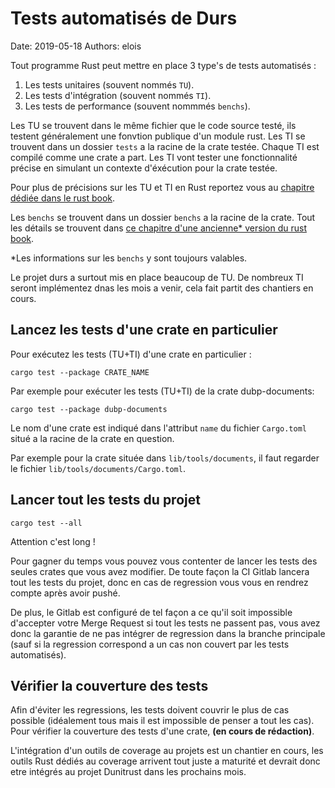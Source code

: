 # Tests automatisés de Durs

Date: 2019-05-18
Authors: elois

Tout programme Rust peut mettre en place 3 type's de tests automatisés :

1. Les tests unitaires (souvent nommés `TU`).
2. Les tests d'intégration (souvent nommés `TI`).
3. Les tests de performance (souvent nommmés `benchs`).

Les TU se trouvent dans le même fichier que le code source testé, ils testent généralement une fonvtion publique d'un module rust.
Les TI se trouvent dans un dossier `tests` a la racine de la crate testée. Chaque TI est compilé comme une crate a part. Les TI vont tester une fonctionnalité précise en simulant un contexte d'éxécution pour la crate testée.

Pour plus de précisions sur les TU et TI en Rust reportez vous au [chapitre dédiée dans le rust book](https://doc.rust-lang.org/book/ch11-03-test-organization.html).

Les `benchs` se trouvent dans un dossier `benchs` a la racine de la crate. Tout les détails se trouvent dans [ce chapitre d'une ancienne* version du rust book](https://doc.rust-lang.org/1.6.0/book/benchmark-tests.html).

*Les informations sur les `benchs` y sont toujours valables.

Le projet durs a surtout mis en place beaucoup de TU. De nombreux TI seront implémentez dnas les mois a venir, cela fait partit des chantiers en cours.

## Lancez les tests d'une crate en particulier

Pour exécutez les tests (TU+TI) d'une crate en particulier :

    cargo test --package CRATE_NAME

Par exemple pour exécuter les tests (TU+TI) de la crate dubp-documents:

    cargo test --package dubp-documents

Le nom d'une crate est indiqué dans l'attribut `name` du fichier `Cargo.toml` situé a la racine de la crate en question.

Par exemple pour la crate située dans `lib/tools/documents`, il faut regarder le fichier `lib/tools/documents/Cargo.toml`.

## Lancer tout les tests du projet

    cargo test --all

Attention c'est long !

Pour gagner du temps vous pouvez vous contenter de lancer les tests des seules crates que vous avez modifier.
De toute façon la CI Gitlab lancera tout les tests du projet, donc en cas de regression vous vous en rendrez compte après avoir pushé.

De plus, le Gitlab est configuré de tel façon a ce qu'il soit impossible d'accepter votre Merge Request si tout les tests ne passent pas, vous avez donc la garantie de ne pas intégrer de regression dans la branche principale (sauf si la regression correspond a un cas non couvert par les tests automatisés).

## Vérifier la couverture des tests

Afin d'éviter les regressions, les tests doivent couvrir le plus de cas possible (idéalement tous mais il est impossible de penser a tout les cas).
Pour vérifier la couverture des tests d'une crate, **(en cours de rédaction)**.

L'intégration d'un outils de coverage au projets est un chantier en cours, les outils Rust dédiés au coverage arrivent tout juste a maturité et devrait donc etre intégrés au projet Dunitrust dans les prochains mois.
